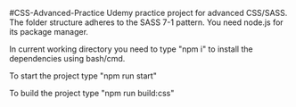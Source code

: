#CSS-Advanced-Practice
Udemy practice project for advanced CSS/SASS. The folder structure adheres to the SASS 7-1 pattern. You need node.js for its package manager.

In current working directory you need to type "npm i" to install the dependencies using bash/cmd.

To start the project type "npm run start"

To build the project type "npm run build:css"